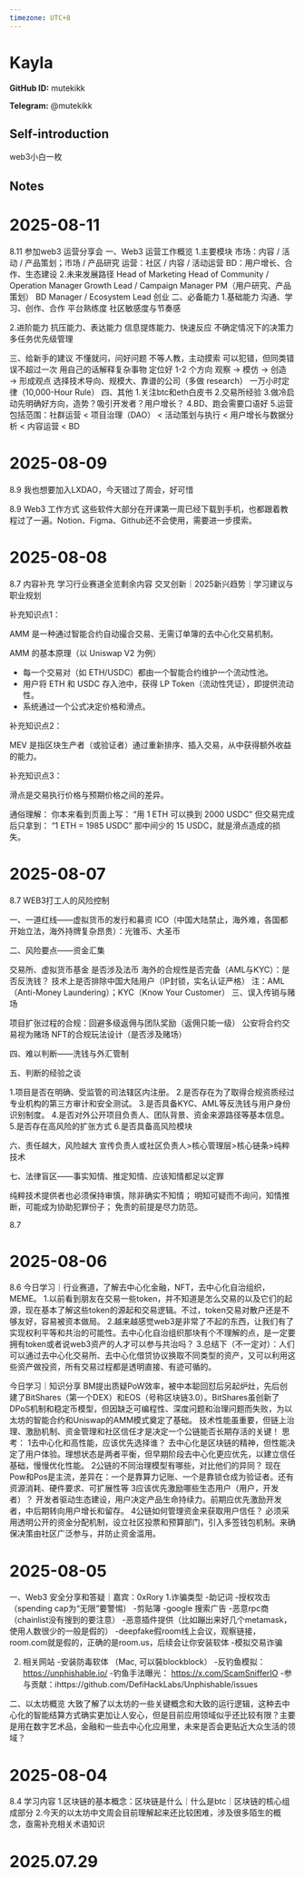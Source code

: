 ```yaml
---
timezone: UTC+8
---
```


# Kayla

**GitHub ID:** mutekikk

**Telegram:** @mutekikk

## Self-introduction

web3小白一枚

## Notes

<!-- Content_START -->
# 2025-08-11

8.11 参加web3 运营分享会
一、Web3 运营工作概览
1.主要模块
市场：内容 / 活动 / 产品策划；市场 / 产品研究
运营：社区 / 内容 / 活动运营
BD：用户增长、合作、生态建设
2.未来发展路径
Head of Marketing
Head of Community / Operation Manager
Growth Lead / Campaign Manager
PM（用户研究、产品策划）
BD Manager / Ecosystem Lead
创业
二、必备能力
1.基础能力
沟通、学习、创作、合作
平台熟练度
社区敏感度与节奏感

2.进阶能力
抗压能力、表达能力
信息提炼能力、快速反应
不确定情况下的决策力
多任务优先级管理

三、给新手的建议
不懂就问，问好问题
不等人教，主动摸索
可以犯错，但同类错误不超过一次
用自己的话解释复杂事物
定位好 1-2 个方向
观察 → 模仿 → 创造 → 形成观点
选择技术导向、规模大、靠谱的公司（多做 research）
一万小时定律（10,000-Hour Rule）
四、其他
1.关注btc和eth白皮书
2.交易所经验
3.做冷启动先明确好方向，造势？吸引开发者？用户增长？
4.BD、跑会需要口语好
5.运营包括范围：社群运营 < 项目治理（DAO） < 活动策划与执行 < 用户增长与数据分析 < 内容运营 < BD

# 2025-08-09

8.9
我也想要加入LXDAO，今天错过了周会，好可惜

8.9 Web3 工作方式
这些软件大部分在开课第一周已经下载到手机，也都跟着教程过了一遍。Notion、Figma、Github还不会使用，需要进一步摸索。

# 2025-08-08

8.7 内容补充
学习行业赛道全览剩余内容
交叉创新｜2025新兴趋势｜学习建议与职业规划

补充知识点1：

AMM 是一种通过智能合约自动撮合交易、无需订单簿的去中心化交易机制。

AMM 的基本原理（以 Uniswap V2 为例）
* 每一个交易对（如 ETH/USDC）都由一个智能合约维护一个流动性池。
* 用户将 ETH 和 USDC 存入池中，获得 LP Token（流动性凭证），即提供流动性。
* 系统通过一个公式决定价格和滑点。

补充知识点2：

MEV 是指区块生产者（或验证者）通过重新排序、插入交易，从中获得额外收益的能力。

补充知识点3：

滑点是交易执行价格与预期价格之间的差异。

通俗理解：
你本来看到页面上写：
“用 1 ETH 可以换到 2000 USDC”
但交易完成后只拿到：
“1 ETH = 1985 USDC”
那中间少的 15 USDC，就是滑点造成的损失。

# 2025-08-07

8.7 WEB3打工人的风险控制

一、一道红线——虚拟货币的发行和募资 ICO（中国大陆禁止，海外难，各国都开始立法，海外持牌复杂昂贵）：光锥币、大圣币


二、风险要点——资金汇集

交易所、虚拟货币基金
是否涉及法币
海外的合规性是否完备（AML与KYC）：是否反洗钱？
技术上是否排除中国大陆用户（IP封锁，实名认证严格）
注：AML（Anti-Money Laundering）；KYC（Know Your Customer）
三、误入传销与赌场

项目扩张过程的合规：回避多级返佣与团队奖励（返佣只能一级）
公安将合约交易视为赌场
NFT的合规玩法设计（是否涉及赌场）

四、难以判断——洗钱与外汇管制

五、判断的经验之谈

1.项目是否在明确、受监管的司法辖区内注册。
2.是否存在为了取得合规资质经过专业机构的第三方审计和安全测试。
3.是否具备KYC、AML等反洗钱与用户身份识别制度。
4.是否对外公开项目负责人、团队背景、资金来源路径等基本信息。
5.是否存在高风险的扩张方式
6.是否具备高风险模块

六、责任越大，风险越大
宣传负责人或社区负责人>核心管理层>核心链条>纯粹技术

七、法律盲区——事实知情、推定知情、应该知情都足以定罪

纯粹技术提供者也必须保持审慎，除非确实不知情；
明知可疑而不询问，知情推断，可能成为协助犯罪份子；
免责的前提是尽力防范。

8.7

# 2025-08-06

8.6
今日学习｜行业赛道，了解去中心化金融，NFT，去中心化自治组织，MEME。
1.以前看到朋友在交易一些token，并不知道是怎么交易的以及它们的起源，现在基本了解这些token的源起和交易逻辑。不过，token交易对散户还是不够友好，容易被资本做局。
2.越来越感觉web3是非常了不起的东西，让我们有了实现权利平等和共治的可能性。去中心化自治组织那块有个不理解的点，是一定要拥有token或者说web3资产的人才可以参与共治吗？
3.总结下（不一定对）：人们可以通过去中心化交易所、去中心化借贷协议换取不同类型的资产，又可以利用这些资产做投资，所有交易过程都是透明直接、有迹可循的。

今日学习｜知识分享
BM提出质疑PoW效率，被中本聪回怼后另起炉灶，先后创建了BitShares（第一个DEX）和EOS（号称区块链3.0）。BitShares虽创新了DPoS机制和稳定币模型，但因缺乏可编程性、深度问题和治理问题而失败，为以太坊的智能合约和Uniswap的AMM模式奠定了基础。
技术性能虽重要，但链上治理、激励机制、资金管理和社区信任才是决定一个公链能否长期存活的关键！
思考：
1去中心化和高性能，应该优先选择谁？
去中心化是区块链的精神，但性能决定了用户体验。理想状态是两者平衡，但早期阶段去中心化更应优先，以建立信任基础，慢慢优化性能。
2公链的不同治理模型有哪些，对比他们的异同？
现在Pow和Pos是主流，差异在：一个是靠算力记账、一个是靠锁仓成为验证者。还有资源消耗、硬件要求、可扩展性等
3应该优先激励哪些生态用户（用户，开发者）？
开发者驱动生态建设，用户决定产品生命持续力。前期应优先激励开发者，中后期转向用户增长和留存。
4公链如何管理资金来获取用户信任？
必须采用透明公开的资金分配机制，设立社区投票和预算部门，引入多签钱包机制。来确保决策由社区广泛参与，并防止资金滥用。

# 2025-08-05

一、Web3 安全分享和答疑｜嘉宾：0xRory
1.诈骗类型
-助记词
-授权攻击（spending cap为“无限”要警惕）
-剪贴簿
-google 搜索广告
-恶意rpc商（chainlist没有搜到的要注意）
-恶意插件提供（比如蹦出来好几个metamask，使用人数很少的一般是假的）
-deepfake假room线上会议，观察链接，room.com就是假的，正确的是room.us，后续会让你安装软体
-模拟交易诈骗

2. 相关网站
-安装防毒软体 （Mac, 可以裝blockblock）
-反钓鱼模拟： https://unphishable.io/
-钓鱼手法曝光： https://x.com/ScamSnifferIO
-参与贡献：ihttps://github.com/DefiHackLabs/Unphishable/issues

二、以太坊概览
大致了解了以太坊的一些关键概念和大致的运行逻辑，这种去中心化的智能结算方式确实更加让人安心，但是目前应用领域似乎还比较有限？主要是用在数字艺术品，金融和一些去中心化应用里，未来是否会更贴近大众生活的领域？

# 2025-08-04

8.4 学习内容
1.区块链的基本概念：区块链是什么｜什么是btc｜区块链的核心组成部分
2.今天的以太坊中文周会目前理解起来还比较困难，涉及很多陌生的概念，亟需补充相关术语知识


# 2025.07.29


<!-- Content_END -->
